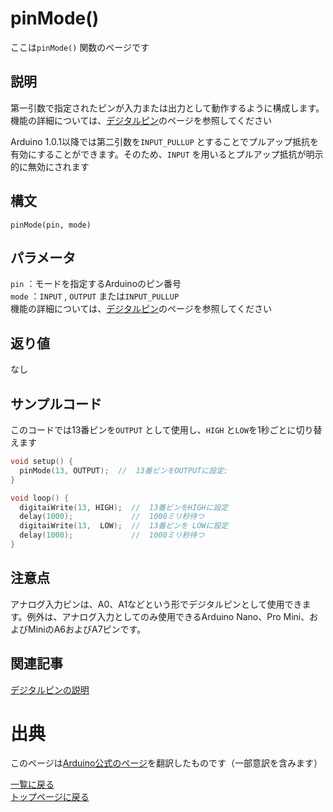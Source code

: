 # pinMode()

ここは`pinMode()` 関数のページです

## 説明

第一引数で指定されたピンが入力または出力として動作するように構成します。機能の詳細については、[デジタルピン](./../digital-pins)のページを参照してください

Arduino 1.0.1以降では第二引数を`INPUT_PULLUP` とすることでプルアップ抵抗を有効にすることができます。そのため、`INPUT` を用いるとプルアップ抵抗が明示的に無効にされます

## 構文

`pinMode(pin, mode)`

## パラメータ

`pin` ：モードを指定するArduinoのピン番号  
`mode` ：`INPUT` , `OUTPUT` または`INPUT_PULLUP`  
機能の詳細については、[デジタルピン](./../digital-pins)のページを参照してください

## 返り値

なし

## サンプルコード

このコードでは13番ピンを`OUTPUT` として使用し、`HIGH` と`LOW`を1秒ごとに切り替えます

```cpp
void setup() {
  pinMode(13, OUTPUT);  //  13番ピンをOUTPUTに設定:
}

void loop() {
  digitaiWrite(13, HIGH);  //  13番ピンをHIGHに設定
  delay(1000);             //  1000ミリ秒待つ
  digitaiWrite(13,  LOW);  //  13番ピンを LOWに設定
  delay(1000);             //  1000ミリ秒待つ
}
```

## 注意点

アナログ入力ピンは、A0、A1などという形でデジタルピンとして使用できます。例外は、アナログ入力としてのみ使用できるArduino Nano、Pro Mini、およびMiniのA6およびA7ピンです。

## 関連記事

[デジタルピンの説明](./../digital-pins)

# 出典

このページは[Arduino公式のページ](https://www.arduino.cc/reference/en/language/functions/digital-io/pinmode/)を翻訳したものです（一部意訳を含みます）

[一覧に戻る](http://pages.nchlab.net/Arduino/ref/)  
[トップページに戻る](http://pages.nchlab.net/)
